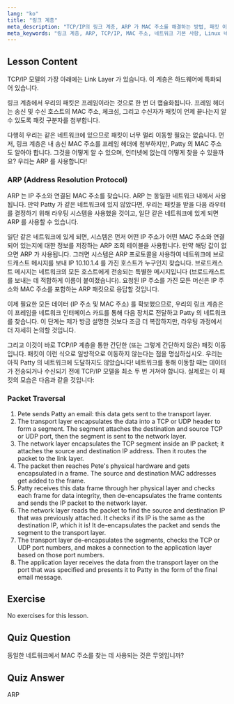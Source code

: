 ```yaml
---
lang: "ko"
title: "링크 계층"
meta_description: "TCP/IP의 링크 계층, ARP 가 MAC 주소를 해결하는 방법, 패킷 이동에 대해 알아보세요. 이 Linux 네트워킹 튜토리얼을 통해 네트워크 기본 사항을 이해하세요."
meta_keywords: "링크 계층, ARP, TCP/IP, MAC 주소, 네트워크 기본 사항, Linux 네트워킹, 초급, 튜토리얼"
---
```


## Lesson Content

TCP/IP 모델의 가장 아래에는 Link Layer 가 있습니다. 이 계층은 하드웨어에 특화되어 있습니다.

링크 계층에서 우리의 패킷은 프레임이라는 것으로 한 번 더 캡슐화됩니다. 프레임 헤더는 송신 및 수신 호스트의 MAC 주소, 체크섬, 그리고 수신자가 패킷이 언제 끝나는지 알 수 있도록 패킷 구분자를 첨부합니다.

다행히 우리는 같은 네트워크에 있으므로 패킷이 너무 멀리 이동할 필요는 없습니다. 먼저, 링크 계층은 내 송신 MAC 주소를 프레임 헤더에 첨부하지만, Patty 의 MAC 주소도 알아야 합니다. 그것을 어떻게 알 수 있으며, 인터넷에 없는데 어떻게 찾을 수 있을까요? 우리는 ARP 를 사용합니다!

### ARP (Address Resolution Protocol)

ARP 는 IP 주소와 연결된 MAC 주소를 찾습니다. ARP 는 동일한 네트워크 내에서 사용됩니다. 만약 Patty 가 같은 네트워크에 있지 않았다면, 우리는 패킷을 받을 다음 라우터를 결정하기 위해 라우팅 시스템을 사용했을 것이고, 일단 같은 네트워크에 있게 되면 ARP 를 사용할 수 있습니다.

일단 같은 네트워크에 있게 되면, 시스템은 먼저 어떤 IP 주소가 어떤 MAC 주소와 연결되어 있는지에 대한 정보를 저장하는 ARP 조회 테이블을 사용합니다. 만약 해당 값이 없으면 ARP 가 사용됩니다. 그러면 시스템은 ARP 프로토콜을 사용하여 네트워크에 브로드캐스트 메시지를 보내 IP 10.10.1.4 를 가진 호스트가 누구인지 찾습니다. 브로드캐스트 메시지는 네트워크의 모든 호스트에게 전송되는 특별한 메시지입니다 (브로드캐스트를 보내는 데 적합하게 이름이 붙여졌습니다). 요청된 IP 주소를 가진 모든 머신은 IP 주소와 MAC 주소를 포함하는 ARP 패킷으로 응답할 것입니다.

이제 필요한 모든 데이터 (IP 주소 및 MAC 주소) 를 확보했으므로, 우리의 링크 계층은 이 프레임을 네트워크 인터페이스 카드를 통해 다음 장치로 전달하고 Patty 의 네트워크를 찾습니다. 이 단계는 제가 방금 설명한 것보다 조금 더 복잡하지만, 라우팅 과정에서 더 자세히 논의할 것입니다.

그리고 이것이 바로 TCP/IP 계층을 통한 간단한 (또는 그렇게 간단하지 않은) 패킷 이동입니다. 패킷이 이런 식으로 일방적으로 이동하지 않는다는 점을 명심하십시오. 우리는 아직 Patty 의 네트워크에 도달하지도 않았습니다! 네트워크를 통해 이동할 때는 데이터가 전송되거나 수신되기 전에 TCP/IP 모델을 최소 두 번 거쳐야 합니다. 실제로는 이 패킷의 모습은 다음과 같을 것입니다:

### Packet Traversal

1. Pete sends Patty an email: this data gets sent to the transport layer.
2. The transport layer encapsulates the data into a TCP or UDP header to form a segment. The segment attaches the destination and source TCP or UDP port, then the segment is sent to the network layer.
3. The network layer encapsulates the TCP segment inside an IP packet; it attaches the source and destination IP address. Then it routes the packet to the link layer.
4. The packet then reaches Pete's physical hardware and gets encapsulated in a frame. The source and destination MAC addresses get added to the frame.
5. Patty receives this data frame through her physical layer and checks each frame for data integrity, then de-encapsulates the frame contents and sends the IP packet to the network layer.
6. The network layer reads the packet to find the source and destination IP that was previously attached. It checks if its IP is the same as the destination IP, which it is! It de-encapsulates the packet and sends the segment to the transport layer.
7. The transport layer de-encapsulates the segments, checks the TCP or UDP port numbers, and makes a connection to the application layer based on those port numbers.
8. The application layer receives the data from the transport layer on the port that was specified and presents it to Patty in the form of the final email message.

## Exercise

No exercises for this lesson.

## Quiz Question

동일한 네트워크에서 MAC 주소를 찾는 데 사용되는 것은 무엇입니까?

## Quiz Answer

ARP
